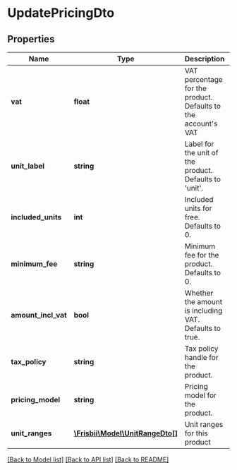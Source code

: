 # UpdatePricingDto

## Properties
Name | Type | Description | Notes
------------ | ------------- | ------------- | -------------
**vat** | **float** | VAT percentage for the product. Defaults to the account&#x27;s VAT | [optional] 
**unit_label** | **string** | Label for the unit of the product. Defaults to &#x27;unit&#x27;. | [optional] 
**included_units** | **int** | Included units for free. Defaults to 0. | [optional] 
**minimum_fee** | **string** | Minimum fee for the product. Defaults to 0. | [optional] 
**amount_incl_vat** | **bool** | Whether the amount is including VAT. Defaults to true. | [optional] 
**tax_policy** | **string** | Tax policy handle for the product. | [optional] 
**pricing_model** | **string** | Pricing model for the product. | 
**unit_ranges** | [**\Frisbii\Model\UnitRangeDto[]**](UnitRangeDto.md) | Unit ranges for this product | 

[[Back to Model list]](../../README.md#documentation-for-models) [[Back to API list]](../../README.md#documentation-for-api-endpoints) [[Back to README]](../../README.md)


